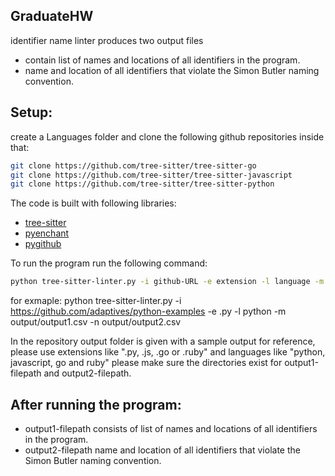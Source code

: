 ## GraduateHW
identifier name linter produces two output files 
- contain list of names and locations of all identifiers in the program.
- name and location of all identifiers that violate the Simon Butler naming convention.

## Setup:
create a Languages folder and clone the following github repositories inside that:
```sh
git clone https://github.com/tree-sitter/tree-sitter-go
git clone https://github.com/tree-sitter/tree-sitter-javascript
git clone https://github.com/tree-sitter/tree-sitter-python
```

The code is built with following libraries:

- [tree-sitter](https://tree-sitter.github.io/tree-sitter/)
- [pyenchant](https://pypi.org/project/pyenchant/)
- [pygithub](https://scikit-learn.org/stable/)

To run the program run the following command:

```bash
python tree-sitter-linter.py -i github-URL -e extension -l language -m output1-filepath -n output2-filepath
```
for exmaple:
python tree-sitter-linter.py -i https://github.com/adaptives/python-examples -e .py -l python -m output/output1.csv -n output/output2.csv

In the repository output folder is given with a sample output for reference, please use extensions like ".py, .js, .go or .ruby" and languages like "python, javascript, go and ruby" please make sure the directories exist for output1-filepath and output2-filepath.

## After running the program:
- output1-filepath consists of list of names and locations of all identifiers in the program.
- output2-filepath name and location of all identifiers that violate the Simon Butler naming convention.
